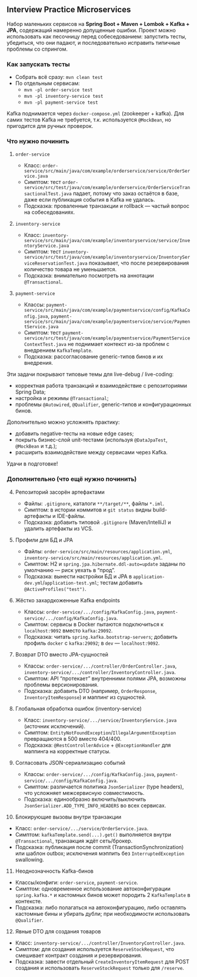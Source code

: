 ## Interview Practice Microservices

Набор маленьких сервисов на **Spring Boot + Maven + Lombok + Kafka + JPA**, содержащий намеренно допущенные ошибки. Проект можно использовать как песочницу перед собеседованием: запустить тесты, убедиться, что они падают, и последовательно исправить типичные проблемы со спрингом.

### Как запускать тесты
- Собрать всё сразу: `mvn clean test`  
- По отдельным сервисам:
  - `mvn -pl order-service test`
  - `mvn -pl inventory-service test`
  - `mvn -pl payment-service test`

Kafka поднимается через `docker-compose.yml` (zookeeper + kafka). Для самих тестов Kafka не требуется, т.к. используется `@MockBean`, но пригодится для ручных проверок.

### Что нужно починить

1. `order-service`  
   - Класс: `order-service/src/main/java/com/example/orderservice/service/OrderService.java`  
   - Симптом: тест `order-service/src/test/java/com/example/orderservice/OrderServiceTransactionalTest.java` падает, потому что заказ остаётся в базе, даже если публикация события в Kafka не удалась.  
   - Подсказка: проваленные транзакции и rollback — частый вопрос на собеседованиях.

2. `inventory-service`  
   - Класс: `inventory-service/src/main/java/com/example/inventoryservice/service/InventoryService.java`  
   - Симптом: тест `inventory-service/src/test/java/com/example/inventoryservice/InventoryServiceReservationTest.java` показывает, что после резервирования количество товара не уменьшается.  
   - Подсказка: внимательно посмотреть на аннотации `@Transactional`.

3. `payment-service`  
   - Классы: `payment-service/src/main/java/com/example/paymentservice/config/KafkaConfig.java`, `payment-service/src/main/java/com/example/paymentservice/service/PaymentService.java`  
   - Симптом: тест `payment-service/src/test/java/com/example/paymentservice/PaymentServiceContextTest.java` не поднимает контекст из-за проблем с внедрением `KafkaTemplate`.  
   - Подсказка: рассогласование generic-типов бинов и их внедрения.

Эти задачи покрывают типовые темы для live-debug / live-coding:
- корректная работа транзакций и взаимодействие с репозиториями Spring Data;
- настройка и режимы `@Transactional`;
- проблемы `@Autowired`, `@Qualifier`, generic-типов и конфигурационных бинов.

Дополнительно можно усложнять практику:
- добавить negative-тесты на новые edge cases;
- покрыть бизнес-слой unit-тестами (используя `@DataJpaTest`, `@MockBean` и т.д.);
- расширить взаимодействие между сервисами через Kafka.

Удачи в подготовке!

### Дополнительно (что ещё нужно починить)

4. Репозиторий засорён артефактами  
   - Файлы: `.gitignore`, каталоги `**/target/**`, файлы `*.iml`.  
   - Симптом: в истории коммитов и `git status` видны build-артефакты и IDE-файлы.  
   - Подсказка: добавить типовой `.gitignore` (Maven/IntelliJ) и удалить артефакты из VCS.

5. Профили для БД и JPA  
   - Файлы: `order-service/src/main/resources/application.yml`, `inventory-service/src/main/resources/application.yml`.  
   - Симптом: H2 и `spring.jpa.hibernate.ddl-auto=update` заданы по умолчанию — риск уехать в “прод”.  
   - Подсказка: вынести настройки БД и JPA в `application-dev.yml`/`application-test.yml`; тестам добавить `@ActiveProfiles("test")`.

6. Жёстко захардкоженные Kafka endpoints  
   - Классы: `order-service/.../config/KafkaConfig.java`, `payment-service/.../config/KafkaConfig.java`.  
   - Симптом: сервисы в Docker пытаются подключиться к `localhost:9092` вместо `kafka:29092`.  
   - Подсказка: читать `spring.kafka.bootstrap-servers`; добавить профиль `docker` с `kafka:29092`; в `dev` — `localhost:9092`.

7. Возврат DTO вместо JPA-сущностей  
   - Классы: `order-service/.../controller/OrderController.java`, `inventory-service/.../controller/InventoryController.java`.  
   - Симптом: API “протекает” внутренними полями JPA, возможны проблемы версионирования.  
   - Подсказка: добавить DTO (например, `OrderResponse`, `InventoryItemResponse`) и маппинг из сущностей.

8. Глобальная обработка ошибок (inventory-service)  
   - Класс: `inventory-service/.../service/InventoryService.java` (источник исключений).  
   - Симптом: `EntityNotFoundException`/`IllegalArgumentException` превращаются в 500 вместо 404/400.  
   - Подсказка: `@RestControllerAdvice` + `@ExceptionHandler` для маппинга на корректные статусы.

9. Согласовать JSON-сериализацию событий  
   - Классы: `order-service/.../config/KafkaConfig.java`, `payment-service/.../config/KafkaConfig.java`.  
   - Симптом: различается политика `JsonSerializer` (type headers), что усложняет межсервисную совместимость.  
   - Подсказка: единообразно включить/выключить `JsonSerializer.ADD_TYPE_INFO_HEADERS` во всех сервисах.

10. Блокирующие вызовы внутри транзакции  
   - Класс: `order-service/.../service/OrderService.java`.  
   - Симптом: `kafkaTemplate.send(...).get()` выполняется внутри `@Transactional`, транзакция ждёт сеть/брокер.  
   - Подсказка: публикация после commit (TransactionSynchronization) или шаблон outbox; исключения мэппить без `InterruptedException` swallowing.

11. Неоднозначность Kafka-бинов  
   - Классы/конфиги: `order-service`, `payment-service`.  
   - Симптом: одновременное использование автоконфигурации `spring.kafka.*` и кастомных бинов может породить 2 `KafkaTemplate` в контексте.  
   - Подсказка: либо полагаться на автоконфигурацию, либо оставлять кастомные бины и убирать дубли; при необходимости использовать `@Qualifier`.

12. Явные DTO для создания товаров  
   - Класс: `inventory-service/.../controller/InventoryController.java`.  
   - Симптом: для создания используется `ReserveStockRequest`, что смешивает контракт создания и резервирования.  
   - Подсказка: завести отдельный `CreateInventoryItemRequest` для POST создания и использовать `ReserveStockRequest` только для `/reserve`.
